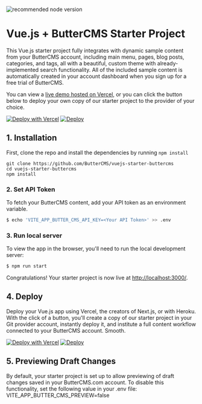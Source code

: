 ![recommended node version](https://img.shields.io/badge/node-v16-green)

# Vue.js + ButterCMS Starter Project

This Vue.js starter project fully integrates with dynamic sample content from your ButterCMS account, including main menu, pages, blog posts, categories, and tags, all with a beautiful, custom theme with already-implemented search functionality. All of the included sample content is automatically created in your account dashboard when you sign up for a free trial of ButterCMS.

You can view a [live demo hosted on Vercel](http://vuejs-starter-buttercms.vercel.app/), or you can click the button below to deploy your own copy of our starter project to the provider of your choice.

[![Deploy with Vercel](https://vercel.com/button)](https://vercel.com/new/clone?repository-url=https%3A%2F%2Fgithub.com%2FButterCMS%2Fvuejs-starter-buttercms&env=VITE_APP_BUTTER_CMS_API_KEY&envDescription=Your%20ButterCMS%20API%20Token&envLink=https%3A%2F%2Fbuttercms.com%2Fsettings%2F&project-name=vuejs-starter-buttercms&repo-name=vuejs-starter-buttercms&redirect-url=https%3A%2F%2Fbuttercms.com%2Fonboarding%2Fvercel-starter-deploy-callback%2F&production-deploy-hook=Deploy%20Triggered%20from%20ButterCMS&demo-title=ButterCMS%20Vue.js%20Starter%20Demo&demo-description=Fully%20integrated%20with%20your%20ButterCMS%20account&demo-url=http%3A%2F%2Fvuejs-starter-buttercms.vercel.app%2F&repository-name=vuejs-starter-buttercms&demo-image=https://cdn.buttercms.com/r0tGK8xFRti2iRKBJ0eY)
[![Deploy](https://www.herokucdn.com/deploy/button.svg)](https://heroku.com/deploy?template=https://github.com/ButterCMS/vuejs-starter-buttercms&env%5BVITE_APP_BUTTER_CMS_API_KEY%5D=check%20https://buttercms.com/settings)

## 1. Installation

First, clone the repo and install the dependencies by running `npm install`
```shell
git clone https://github.com/ButterCMS/vuejs-starter-buttercms
cd vuejs-starter-buttercms
npm install
```

### 2. Set API Token

To fetch your ButterCMS content, add your API token as an environment variable.

```bash
$ echo 'VITE_APP_BUTTER_CMS_API_KEY=<Your API Token>' >> .env
```

### 3. Run local server

To view the app in the browser, you'll need to run the local development server:

```bash
$ npm run start
```

Congratulations! Your starter project is now live at [http://localhost:3000/](http://localhost:3000/).

## 4. Deploy
Deploy your Vue.js app using Vercel, the creators of Next.js, or with Heroku. With the click of a button, you'll create a copy of our starter project in your Git provider account, instantly deploy it, and institute a full content workflow connected to your ButterCMS account. Smooth.

[![Deploy with Vercel](https://vercel.com/button)](https://vercel.com/new/clone?repository-url=https%3A%2F%2Fgithub.com%2FButterCMS%2Fvuejs-starter-buttercms&env=VITE_APP_BUTTER_CMS_API_KEY&envDescription=Your%20ButterCMS%20API%20Token&envLink=https%3A%2F%2Fbuttercms.com%2Fsettings%2F&project-name=vuejs-starter-buttercms&repo-name=vuejs-starter-buttercms&redirect-url=https%3A%2F%2Fbuttercms.com%2Fonboarding%2Fvercel-starter-deploy-callback%2F&production-deploy-hook=Deploy%20Triggered%20from%20ButterCMS&demo-title=ButterCMS%20Vue.js%20Starter%20Demo&demo-description=Fully%20integrated%20with%20your%20ButterCMS%20account&demo-url=http%3A%2F%2Fvuejs-starter-buttercms.vercel.app%2F&repository-name=vuejs-starter-buttercms&demo-image=https://cdn.buttercms.com/r0tGK8xFRti2iRKBJ0eY)
[![Deploy](https://www.herokucdn.com/deploy/button.svg)](https://heroku.com/deploy?template=https://github.com/ButterCMS/vuejs-starter-buttercms&env%5BVITE_APP_BUTTER_CMS_API_KEY%5D=check%20https://buttercms.com/settings)

## 5. Previewing Draft Changes
By default, your starter project is set up to allow previewing of draft changes saved in your ButterCMS.com account. To disable this functionality, set the following value in your .env file: VITE_APP_BUTTER_CMS_PREVIEW=false